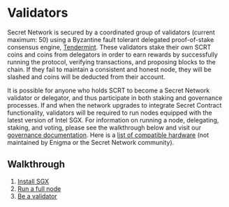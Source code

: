 # Validators

Secret Network is secured by a coordinated group of validators (current maximum: 50) using a Byzantine fault tolerant delegated proof-of-stake consensus engine, [Tendermint](https://tendermint.com). These validators stake their own SCRT coins and coins from delegators in order to earn rewards by successfully running the protocol, verifying transactions, and proposing blocks to the chain. If they fail to maintain a consistent and honest node, they will be slashed and coins will be deducted from their account.

It is possible for anyone who holds SCRT to become a Secret Network validator or delegator, and thus participate in both staking and governance processes. If and when the network upgrades to integrate Secret Contract functionality, validators will be required to run nodes equipped with the latest version of Intel SGX. For information on running a node, delegating, staking, and voting, please see the walkthrough below and visit our [governance documentation](../protocol/governance.md). Here is a [list of compatible hardware](https://github.com/ayeks/SGX-hardware) (not maintained by Enigma or the Secret Network community).

## Walkthrough

1. [Install SGX](setup-sgx.md)
2. [Run a full node](run-full-node-mainnet.md)
3. [Be a validator](join-validator-mainnet.md)
